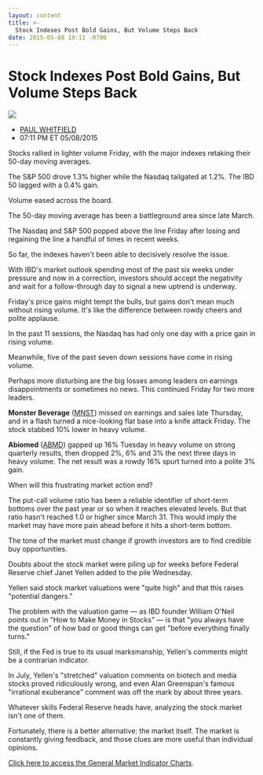 ```yaml
---
layout: content
title: >-
  Stock Indexes Post Bold Gains, But Volume Steps Back
date: 2015-05-08 19:11 -0700
---
```



Stock Indexes Post Bold Gains, But Volume Steps Back
=====================================================


![](https://www.investors.com/wp-content/uploads/ibd-migrated-images/MPv_150511_635666963445851224.png)

* [PAUL WHITFIELD](https://www.investors.com/author/whitfieldp/ "Posts by PAUL WHITFIELD")
* 07:11 PM ET 05/08/2015





Stocks rallied in lighter volume Friday, with the major indexes retaking their 50-day moving averages.


The S&P 500 drove 1.3% higher while the Nasdaq tailgated at 1.2%. The IBD 50 lagged with a 0.4% gain.


Volume eased across the board.


The 50-day moving average has been a battleground area since late March.


The Nasdaq and S&P 500 popped above the line Friday after losing and regaining the line a handful of times in recent weeks.


So far, the indexes haven't been able to decisively resolve the issue.


With IBD's market outlook spending most of the past six weeks under pressure and now in a correction, investors should accept the negativity and wait for a follow-through day to signal a new uptrend is underway.


Friday's price gains might tempt the bulls, but gains don't mean much without rising volume. It's like the difference between rowdy cheers and polite applause.


In the past 11 sessions, the Nasdaq has had only one day with a price gain in rising volume.


Meanwhile, five of the past seven down sessions have come in rising volume.


Perhaps more disturbing are the big losses among leaders on earnings disappointments or sometimes no news. This continued Friday for two more leaders.


**Monster Beverage** ([MNST](https://research.investors.com/quote.aspx?symbol=MNST)) missed on earnings and sales late Thursday, and in a flash turned a nice-looking flat base into a knife attack Friday. The stock stabbed 10% lower in heavy volume.


**Abiomed** ([ABMD](https://research.investors.com/quote.aspx?symbol=ABMD)) gapped up 16% Tuesday in heavy volume on strong quarterly results, then dropped 2%, 6% and 3% the next three days in heavy volume. The net result was a rowdy 16% spurt turned into a polite 3% gain.


When will this frustrating market action end?


The put-call volume ratio has been a reliable identifier of short-term bottoms over the past year or so when it reaches elevated levels. But that ratio hasn't reached 1.0 or higher since March 31. This would imply the market may have more pain ahead before it hits a short-term bottom.


The tone of the market must change if growth investors are to find credible buy opportunities.


Doubts about the stock market were piling up for weeks before Federal Reserve chief Janet Yellen added to the pile Wednesday.


Yellen said stock market valuations were "quite high" and that this raises "potential dangers."


The problem with the valuation game — as IBD founder William O'Neil points out in "How to Make Money in Stocks" — is that "you always have the question" of how bad or good things can get "before everything finally turns."


Still, if the Fed is true to its usual marksmanship, Yellen's comments might be a contrarian indicator.


In July, Yellen's "stretched" valuation comments on biotech and media stocks proved ridiculously wrong, and even Alan Greenspan's famous "irrational exuberance" comment was off the mark by about three years.


Whatever skills Federal Reserve heads have, analyzing the stock market isn't one of them.


Fortunately, there is a better alternative: the market itself. The market is constantly giving feedback, and those clues are more useful than individual opinions.


[Click here to access the General Market Indicator Charts](https://www.investors.com/pdf/GMI_051115.pdf).




